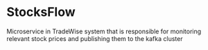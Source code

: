 # StocksFlow
Microservice in TradeWise system that is responsible for monitoring relevant stock prices and publishing them to the kafka cluster
